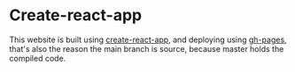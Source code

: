 # Create-react-app
This website is built using [create-react-app](https://create-react-app.dev), and deploying using [gh-pages](https://create-react-app.dev/docs/deployment/#github-pages), that's also the reason the main branch is source, because master holds the compiled code.